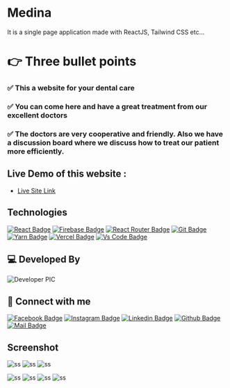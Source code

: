 # Medina

It is a single page application made with ReactJS, Tailwind CSS etc...

# 👉 **Three bullet points**

### ✅ This a website for your dental care

### ✅ You can come here and have a great treatment from our excellent doctors

### ✅ The doctors are very cooperative and friendly. Also we have a discussion board where we discuss how to treat our patient more efficiently.

## Live Demo of this website :

- [Live Site Link](https://health-care-e23e9.web.app/)

## Technologies

[![React Badge](https://img.shields.io/badge/React-20232A?style=for-the-badge&logo=react&logoColor=61DAFB)](https://github.com/coderboy-raiyan)
[![Firebase Badge](https://img.shields.io/badge/Firebase-FFCB2B?style=for-the-badge&logo=firebase&logoColor=white)](https://github.com/coderboy-raiyan)
[![React Router Badge](https://img.shields.io/badge/React_Router-CA4245?style=for-the-badge&logo=react-router&logoColor=white)](https://github.com/coderboy-raiyan)
[![Git Badge](https://img.shields.io/badge/git-f34f29?style=for-the-badge&logo=git&logoColor=white)](https://github.com/coderboy-raiyan)
[![Yarn Badge](https://img.shields.io/badge/yarn-0078D6?style=for-the-badge&logo=yarn&logoColor=white)](https://github.com/coderboy-raiyan)
[![Vercel Badge](https://img.shields.io/badge/vercel-000?style=for-the-badge&logo=vercel&logoColor=white)](https://github.com/coderboy-raiyan)
[![Vs Code Badge](https://img.shields.io/badge/Visual_Studio_Code-0078D6?style=for-the-badge&logo=visualstudiocode&logoColor=white)](https://github.com/coderboy-raiyan)

## 💻 Developed By

![Developer PIC](https://avatars.githubusercontent.com/u/76396442?v=4)

## 🚀 Connect with me

[![Facebook Badge](https://img.shields.io/badge/Facebook-1877F2?style=for-the-badge&logo=facebook&logoColor=white)](https://www.facebook.com/tajkierhaque/)
[![Instagram Badge](https://img.shields.io/badge/Instagram-E4405F?style=for-the-badge&logo=instagram&logoColor=white)](https://www.instagram.com/tajkier_haque/)
[![Linkedin Badge](https://img.shields.io/badge/LinkedIn-0077B5?style=for-the-badge&logo=linkedin&logoColor=white)](https://www.linkedin.com/in/tajkier-haque/)
[![Github Badge](https://img.shields.io/badge/GitHub-100000?style=for-the-badge&logo=github&logoColor=white)](https://github.com/coderboy-raiyan)
[![Mail Badge](https://img.shields.io/badge/Gmail-D14836?style=for-the-badge&logo=gmail&logoColor=white)](mailto:tajkierhaque@gmail.com)

## Screenshot

![ss](https://i.ibb.co/0tK11nV/screencapture-health-care-e23e9-web-app-home-2021-10-19-21-40-43.png)
![ss](https://i.ibb.co/smrQB1n/screencapture-health-care-e23e9-web-app-services-2021-10-19-21-41-14.png)
![ss](https://i.ibb.co/Hpqr7rZ/screencapture-health-care-e23e9-web-app-contact-2021-10-19-21-43-09.png)

![ss](https://i.ibb.co/zSq3Y0p/screencapture-health-care-e23e9-web-app-bookappoinment-2021-10-19-21-43-45.png)
![ss](https://i.ibb.co/QfkyNvc/screencapture-health-care-e23e9-web-app-login-2021-10-19-21-44-28.png)
![ss](https://i.ibb.co/NmXtYXQ/screencapture-health-care-e23e9-web-app-signup-2021-10-19-21-45-03.png)
![ss](https://i.ibb.co/G538Pgr/screencapture-health-care-e23e9-web-app-forget-Password-2021-10-19-21-45-41.png)
